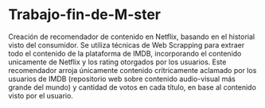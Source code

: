 # Trabajo-fin-de-M-ster
Creación de recomendador de contenido en Netflix, basando en el historial visto del consumidor. 
Se utiliza técnicas de Web Scrapping para extraer todo el contenido de la plataforma de IMDB, incorporando el contenido unicamente de Netflix y los rating otorgados por los usuarios.
Este recomendador arroja únicamente contenido crítricamente aclamado por los usuarios de IMDB (repositorio web sobre contenido audio-visual más grande del mundo) y cantidad de votos en cada título, en base al contenido visto por el usuario. 
